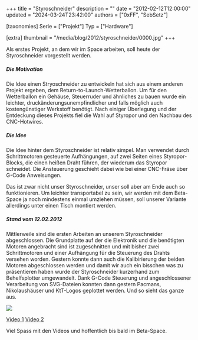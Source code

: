 +++
title = "Styroschneider"
description = ""
date = "2012-02-12T12:00:00"
updated = "2024-03-24T23:42:00"
authors = ["0xFF", "SebSetz"]

[taxonomies]
Serie = ["Projekt"]
Typ = ["Hardware"]

[extra]
thumbnail = "/media/blog/2012/styroschneider/0000.jpg"
+++

Als erstes Projekt, an dem wir im Space arbeiten, soll heute der Styroschneider
vorgestellt werden.

##### Die Motivation

Die Idee einen Stryoschneider zu entwickeln hat sich aus einem anderen Projekt
ergeben, dem Return-to-Launch-Wetterballon. Um für den Wetterballon ein
Gehäuse, Steuerruder und ähnliches zu bauen wurde ein leichter,
druckänderungsunempfindlicher und falls möglich auch kostengünstiger Werkstoff
benötigt. Nach einiger Überlegung und der Entdeckung dieses Projekts fiel die
Wahl auf Styropor und den Nachbau des CNC-Hotwires.

##### Die Idee

Die Idee hinter dem Styroschneider ist relativ simpel. Man verwendet durch
Schrittmotoren gesteuerte Aufhängungen, auf zwei Seiten eines Styropor-Blocks,
die einen heißen Draht führen, der wiederum das Styropor schneidet. Die
Ansteuerung geschieht dabei wie bei einer CNC-Fräse über G-Code Anweisungen.

Das ist zwar nicht unser Styroschneider, unser soll aber am Ende auch so
funktionieren. Um leichter transportabel zu sein, wir werden mit dem Beta-Space
ja noch mindestens einmal umziehen müssen, soll unserer Variante allerdings
unter einen Tisch montiert werden.

##### Stand vom 12.02.2012

Mittlerweile sind die ersten Arbeiten an unserem Styroschneider abgeschlossen.
Die Grundplatte auf der die Elektronik und die benötigten Motoren angebracht
sind ist zugeschnitten und mit bisher zwei Schrittmotoren und einer Aufhängung
für die Steuerung des Drahts versehen worden. Gestern konnte dann auch die
Kalibirierung der beiden Motoren abgeschlossen werden und damit wir auch ein
bisschen was zu präsentieren haben wurde der Styroschneider kurzerhand zum
Behelfsplotter umgewandelt. Dank G-Code Steuerung und angeschlossener
Verarbeitung von SVG-Dateien konnten dann gestern Pacmans, Nikolaushäuser und
KtT-Logos geplottet werden. Und so sieht das ganze aus.

![](/media/blog/2012/styroschneider/0000.jpg)

[Video 1](https://youtube.com/watch?v=r4XIohDZIYs)
[Video 2](https://youtube.com/watch?v=vNpmt4UVJ5w)

Viel Spass mit den Videos und hoffentlich bis bald im Beta-Space.
